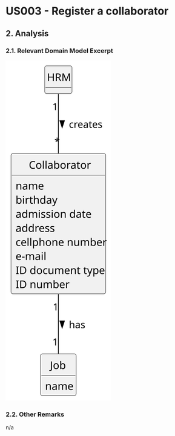 # US003 - Register a collaborator 

## 2. Analysis

### 2.1. Relevant Domain Model Excerpt

![Domain Model](svg/us003-domain-model.svg)

### 2.2. Other Remarks

n/a